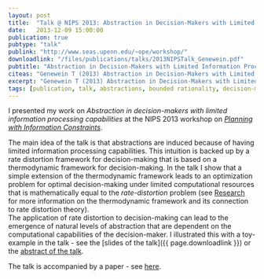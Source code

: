 ```yaml
---
layout: post
title:  "Talk @ NIPS 2013: Abstraction in Decision-Makers with Limited Information Processing Capabilities"
date:   2013-12-09 15:00:00
publication: true
pubtype: "talk"
publink: "http://www.seas.upenn.edu/~ope/workshop/"
downloadlink: "/files/publications/talks/2013NIPSTalk_Genewein.pdf"
pubtitle: "Abstraction in Decision-Makers with Limited Information Processing Capabilities"
citeas: "Genewein T (2013) Abstraction in Decision-Makers with Limited Information Processing Capabilities, NIPS 2013 workshop on Planning with Information Constraints"
excerpt: "Genewein T (2013) Abstraction in Decision-Makers with Limited Information Processing Capabilities."
tags: [publication, talk, abstractions, bounded rationality, decision-making, rate distortion]
---
```

I presented my work on *Abstraction in decision-makers with limited information processing capabilities* at the NIPS 2013 workshop on [*Planning with Information Constraints*](https://old.nips.cc/Conferences/2013/Program/event.php?ID=3723).

The main idea of the talk is that abstractions are induced because of having limited information processing capabilities. This intuition is backed up by a rate distortion framework for decision-making that is based on a thermodynamic framework for decision-making. In the talk I show that a simple extension of the thermodynamic framework leads to an optimization problem for optimal decision-making under limited computational resources that is mathematically equal to the *rate-distortion* problem  (see [Research](/Research/) for more information on the thermodynamic framework and its connection to rate distortion theory).  
The application of rate distortion to decision-making can lead to the emergence of natural levels of abstraction that are dependent on the computational capabilities of the decision-maker. I illustrated this with a toy-example in the talk - see the [slides of the talk]({{ page.downloadlink }}) or the [abstract of the talk](http://www.seas.upenn.edu/~ope/workshop/program.pdf).

The talk is accompanied by a paper - see [here](/Paper-NIPS-workshop-abstractions/).
